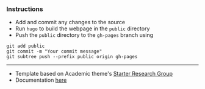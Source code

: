 ### Instructions

- Add and commit any changes to the source
- Run `hugo` to build the webpage in the `public` directory
- Push the `public` directory to the `gh-pages` branch using 
```
git add public
git commit -m "Your commit message"
git subtree push --prefix public origin gh-pages
```
---

- Template based on Academic theme's [Starter Research Group](https://github.com/wowchemy/starter-hugo-research-group)
- Documentation [here](https://wowchemy.com/docs/)